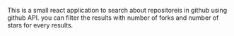 This is a small react application to search about repositoreis in github using github API.
you can filter the results with number of forks and number of stars for every results.

